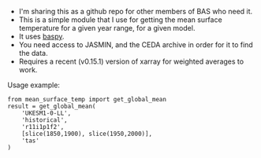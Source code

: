 * I'm sharing this as a github repo for other members of BAS who need it.
* This is a simple module that I use for getting the mean surface temperature
for a given year range, for a given model.
* It uses [baspy](https://github.com/scott-hosking/baspy).
* You need access to JASMIN, and the CEDA archive in order for it to find the data.
* Requires a recent (v0.15.1) version of xarray for weighted averages to work.

Usage example:
```
from mean_surface_temp import get_global_mean
result = get_global_mean(
    'UKESM1-0-LL',
    'historical',
    'r11i1p1f2',
    [slice(1850,1900), slice(1950,2000)],
    'tas'
)
```

